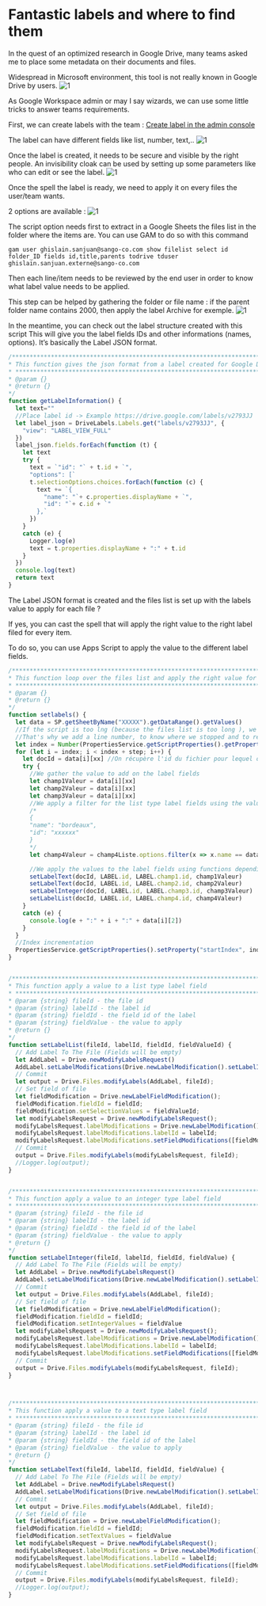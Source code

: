 # Fantastic labels and where to find them

In the quest of an optimized research in Google Drive, many teams asked me to place some metadata on their documents and files. 

Widespread in Microsoft environment, this tool is not really known in Google Drive by users. 
![1](https://github.com/GhislainSanjuan/fanstastics-labels-and-where-to-find-them/blob/main/docs/Label_MS_vs_GW.png)

As Google Workspace admin or may I say wizards, we can use some little tricks to answer teams requirements.  

First, we can create labels with the team : [Create label in the admin console](https://apps.google.com/supportwidget/articlehome?hl=en_fm&article_url=https%3A%2F%2Fsupport.google.com%2Fa%2Fanswer%2F13127870%3Fhl%3Den_fm&assistant_id=generic-unu&product_context=13127870&product_name=UnuFlow&trigger_context=a)

The label can have  different fields like list, number, text,..
![1](https://github.com/GhislainSanjuan/fanstastics-labels-and-where-to-find-them/blob/main/docs/label_setup.png)

Once the label is created, it needs to be secure and visible by the right people. 
An invisibility cloak can be used by setting up some parameters like who can edit or see the label.
![1](https://github.com/GhislainSanjuan/fanstastics-labels-and-where-to-find-them/blob/main/docs/label_sharing.png)

Once the spell the label is ready, we need to apply it on every files the user/team wants.
 
2 options are available :
![1](https://github.com/GhislainSanjuan/fanstastics-labels-and-where-to-find-them/blob/main/docs/label_application.png)

The script option needs first to extract in a Google Sheets the files list in the folder where the items are. You can use GAM to do so with this command 
```unix
gam user ghislain.sanjuan@sango-co.com show filelist select id folder_ID fields id,title,parents todrive tduser ghislain.sanjuan.externe@sango-co.com
```

Then each line/item needs to be reviewed by the end user in order to know what label value needs to be applied. 

This step can be helped by gathering the folder or file name : if the parent folder name contains 2000, then apply the label Archive for exemple. 
![1](https://github.com/GhislainSanjuan/fanstastics-labels-and-where-to-find-them/blob/main/docs/fileList.png)

In the meantime, you can check out the label structure created with this script 
This will give you the label fields IDs and other informations (names, options). It’s basically the Label JSON format.
```javascript
/*******************************************************************************************************
* This function gives the json format from a label created for Google Drive
* ******************************************************************************************************
* @param {} 
* @return {} 
*/
function getLabelInformation() {
  let text=""
  //Place label id -> Example https://drive.google.com/labels/v2793JJ
  let label_json = DriveLabels.Labels.get("labels/v2793JJ", {
    "view": "LABEL_VIEW_FULL"
  })
  label_json.fields.forEach(function (t) {
    let text
    try {
      text = `"id": "` + t.id + `",
      "options": [`
      t.selectionOptions.choices.forEach(function (c) {
        text += `{
          "name": "`+ c.properties.displayName + `",
          "id": "`+ c.id + `"
        },`
      })
    }
    catch (e) {
      Logger.log(e)
      text = t.properties.displayName + ":" + t.id
    }
  })
  console.log(text)
  return text
}

```
The Label JSON format is created and the files list is set up with the labels value to apply for each file ? 

If yes, you can cast the spell that will apply the right value to the right label filed for every item. 

To do so, you can use Apps Script to apply the value to the different label fields.
```javascript
/*******************************************************************************************************
* This function loop over the files list and apply the right value for the label filed
* ******************************************************************************************************
* @param {} 
* @return {} 
*/
function setlabels() {
  let data = SP.getSheetByName("XXXXX").getDataRange().getValues()
  //If the script is too lng (because the files list is too long ), we can break down the function call by breaking the data into smaller array of 500 lines
  //That's why we add a line number, to know where we stopped and to resume on the next call
  let index = Number(PropertiesService.getScriptProperties().getProperty("startIndex"))
  for (let i = index; i < index + step; i++) {
    let docId = data[i][xx] //On récupère l'id du fichier pour lequel on va appliquer le label
    try {
      //We gather the value to add on the label fields
      let champ1Valeur = data[i][xx]
      let champ2Valeur = data[i][xx]
      let champ3Valeur = data[i][xx]
      //We apply a filter for the list type label fields using the value set up in the Google Sheets/files list
      /*
      {
      "name": "bordeaux",
      "id": "xxxxxx"
      }
      */
      let champ4Valeur = champ4Liste.options.filter(x => x.name == data[i][xx])[0].id 

      //We apply the values to the label fields using functions depending on the field type
      setLabelText(docId, LABEL.id, LABEL.champ1.id, champ1Valeur)
      setLabelText(docId, LABEL.id, LABEL.champ2.id, champ2Valeur)
      setLabelInteger(docId, LABEL.id, LABEL.champ3.id, champ3Valeur)
      setLabelList(docId, LABEL.id, LABEL.champ4.id, champ4Valeur)
    }
    catch (e) {
      console.log(e + ":" + i + ":" + data[i][2])
    }
  }
  //Index incrementation
  PropertiesService.getScriptProperties().setProperty("startIndex", index + step)
}


/*******************************************************************************************************
* This function apply a value to a list type label field
* ******************************************************************************************************
* @param {string} fileId - the file id 
* @param {string} labelId - the label id 
* @param {string} fieldId - the field id of the label 
* @param {string} fieldValue - the value to apply
* @return {} 
*/
function setLabelList(fileId, labelId, fieldId, fieldValueId) {
  // Add Label To The File (Fields will be empty)
  let AddLabel = Drive.newModifyLabelsRequest()
  AddLabel.setLabelModifications(Drive.newLabelModification().setLabelId(labelId));
  // Commit
  let output = Drive.Files.modifyLabels(AddLabel, fileId);
  // Set field of file
  let fieldModification = Drive.newLabelFieldModification();
  fieldModification.fieldId = fieldId;
  fieldModification.setSelectionValues = fieldValueId;
  let modifyLabelsRequest = Drive.newModifyLabelsRequest();
  modifyLabelsRequest.labelModifications = Drive.newLabelModification()
  modifyLabelsRequest.labelModifications.labelId = labelId;
  modifyLabelsRequest.labelModifications.setFieldModifications([fieldModification]);
  // Commit
  output = Drive.Files.modifyLabels(modifyLabelsRequest, fileId);
  //Logger.log(output);
}


/*******************************************************************************************************
* This function apply a value to an integer type label field
* ******************************************************************************************************
* @param {string} fileId - the file id 
* @param {string} labelId - the label id 
* @param {string} fieldId - the field id of the label 
* @param {string} fieldValue - the value to apply
* @return {} 
*/
function setLabelInteger(fileId, labelId, fieldId, fieldValue) {
  // Add Label To The File (Fields will be empty)
  let AddLabel = Drive.newModifyLabelsRequest()
  AddLabel.setLabelModifications(Drive.newLabelModification().setLabelId(labelId));
  // Commit
  let output = Drive.Files.modifyLabels(AddLabel, fileId);
  // Set field of file
  let fieldModification = Drive.newLabelFieldModification();
  fieldModification.fieldId = fieldId;
  fieldModification.setIntegerValues = fieldValue
  let modifyLabelsRequest = Drive.newModifyLabelsRequest();
  modifyLabelsRequest.labelModifications = Drive.newLabelModification()
  modifyLabelsRequest.labelModifications.labelId = labelId;
  modifyLabelsRequest.labelModifications.setFieldModifications([fieldModification]);
  // Commit
  output = Drive.Files.modifyLabels(modifyLabelsRequest, fileId);
}



/*******************************************************************************************************
* This function apply a value to a text type label field
* ******************************************************************************************************
* @param {string} fileId - the file id 
* @param {string} labelId - the label id 
* @param {string} fieldId - the field id of the label 
* @param {string} fieldValue - the value to apply
* @return {} 
*/
function setLabelText(fileId, labelId, fieldId, fieldValue) {
  // Add Label To The File (Fields will be empty)
  let AddLabel = Drive.newModifyLabelsRequest()
  AddLabel.setLabelModifications(Drive.newLabelModification().setLabelId(labelId));
  // Commit
  let output = Drive.Files.modifyLabels(AddLabel, fileId);
  // Set field of file
  let fieldModification = Drive.newLabelFieldModification();
  fieldModification.fieldId = fieldId;
  fieldModification.setTextValues = fieldValue
  let modifyLabelsRequest = Drive.newModifyLabelsRequest();
  modifyLabelsRequest.labelModifications = Drive.newLabelModification()
  modifyLabelsRequest.labelModifications.labelId = labelId;
  modifyLabelsRequest.labelModifications.setFieldModifications([fieldModification]);
  // Commit
  output = Drive.Files.modifyLabels(modifyLabelsRequest, fileId);
  //Logger.log(output);
}
```


